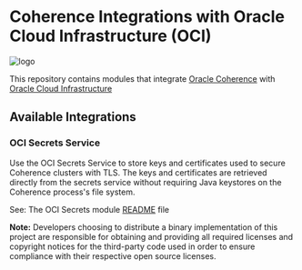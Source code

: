 <!--
    Copyright (c) 2000, 2021, Oracle and/or its affiliates.

    Licensed under the Universal Permissive License v 1.0 as shown at
    https://oss.oracle.com/licenses/upl.
-->
# Coherence Integrations with Oracle Cloud Infrastructure (OCI)

![logo](https://oracle.github.io/coherence/assets/images/logo-red.png)

This repository contains modules that integrate [Oracle Coherence](https://coherence.community/index.html)
with [Oracle Cloud Infrastructure](https://www.oracle.com/cloud/)

## Available Integrations

### OCI Secrets Service

Use the OCI Secrets Service to store keys and certificates used to secure Coherence clusters with TLS.
The keys and certificates are retrieved directly from the secrets service without requiring Java keystores on the Coherence process's file system.

See: The OCI Secrets module [README](coherence-oci-secrets/README.adoc) file

**Note:** Developers choosing to distribute a binary implementation of this project are responsible for obtaining and providing all required licenses and copyright notices for the third-party code used in order to ensure compliance with their respective open source licenses.

